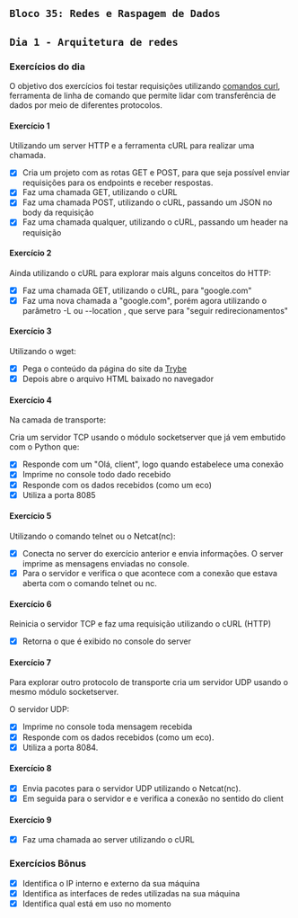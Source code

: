 ## `Bloco 35: Redes e Raspagem de Dados`

## `Dia 1 - Arquitetura de redes`

### Exercícios do dia

O objetivo dos exercícios foi testar requisições utilizando [comandos curl](https://curl.se/docs/), ferramenta de linha de comando que permite lidar com transferência de dados por meio de diferentes protocolos.

#### Exercício 1

Utilizando um server HTTP e a ferramenta cURL para realizar uma chamada.

- [x] Cria um projeto com as rotas GET e POST, para que seja possível enviar requisições para os endpoints e receber respostas.
- [x] Faz uma chamada GET, utilizando o cURL
- [x] Faz uma chamada POST, utilizando o cURL, passando um JSON no body da requisição
- [x] Faz uma chamada qualquer, utilizando o cURL, passando um header na requisição

#### Exercício 2

Ainda utilizando o cURL para explorar mais alguns conceitos do HTTP:

- [x] Faz uma chamada GET, utilizando o cURL, para "google.com"
- [x] Faz uma nova chamada a "google.com", porém agora utilizando o parâmetro -L ou --location , que serve para "seguir redirecionamentos"

#### Exercício 3

Utilizando o wget:

- [x] Pega o conteúdo da página do site da [Trybe](https://www.betrybe.com)
- [x] Depois abre o arquivo HTML baixado no navegador

#### Exercício 4

Na camada de transporte:

Cria um servidor TCP usando o módulo socketserver que já vem embutido com o Python que:

- [x] Responde com um "Olá, client", logo quando estabelece uma conexão
- [x] Imprime no console todo dado recebido
- [x] Responde com os dados recebidos (como um eco)
- [x] Utiliza a porta 8085

#### Exercício 5

Utilizando o comando telnet ou o Netcat(nc):

- [x] Conecta no server do exercício anterior e envia informações. O server imprime as mensagens enviadas no console.
- [x] Para o servidor e verifica o que acontece com a conexão que estava aberta com o comando telnet ou nc.

#### Exercício 6

Reinicia o servidor TCP e faz uma requisição utilizando o cURL (HTTP)

- [x] Retorna o que é exibido no console do server

#### Exercício 7

Para explorar outro protocolo de transporte cria um servidor UDP usando o mesmo módulo socketserver.

O servidor UDP:

- [x] Imprime no console toda mensagem recebida
- [x] Responde com os dados recebidos (como um eco).
- [x] Utiliza a porta 8084.

#### Exercício 8

- [x] Envia pacotes para o servidor UDP utilizando o Netcat(nc).
- [x] Em seguida para o servidor e e verifica a conexão no sentido do client

#### Exercício 9

- [x] Faz uma chamada ao server utilizando o cURL

### Exercícios Bônus

- [x] Identifica o IP interno e externo da sua máquina
- [x] Identifica as interfaces de redes utilizadas na sua máquina
- [x] Identifica qual está em uso no momento
